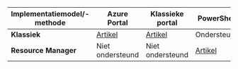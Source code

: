 | **Implementatiemodel/-methode** | **Azure Portal** | **Klassieke portal** | **PowerShell** |
| --- | --- | --- | --- |
| **Klassiek** |[Artikel](../articles/vpn-gateway/vpn-gateway-howto-point-to-site-classic-azure-portal.md) |[Artikel](../articles/vpn-gateway/point-to-site-create.md) |Ondersteund |
| **Resource Manager** |Niet ondersteund |Niet ondersteund |[Artikel](../articles/vpn-gateway/vpn-gateway-howto-point-to-site-rm-ps.md) |

<!--HONumber=Oct16_HO3-->


